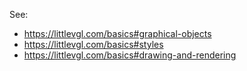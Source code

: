 See:
- https://littlevgl.com/basics#graphical-objects
- https://littlevgl.com/basics#styles
- https://littlevgl.com/basics#drawing-and-rendering
